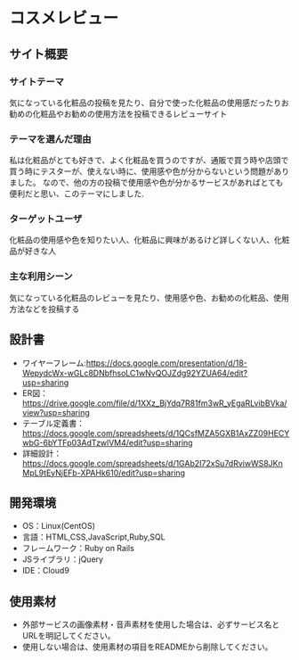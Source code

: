 # コスメレビュー

## サイト概要
### サイトテーマ
気になっている化粧品の投稿を見たり、自分で使った化粧品の使用感だったりお勧めの化粧品やお勧めの使用方法を投稿できるレビューサイト

### テーマを選んだ理由
私は化粧品がとても好きで、よく化粧品を買うのですが、通販で買う時や店頭で買う時にテスターが、使えない時に、使用感や色が分からないという問題がありました。
なので、他の方の投稿で使用感や色が分かるサービスがあればとても便利だと思い、このテーマにしました.

### ターゲットユーザ
化粧品の使用感や色を知りたい人、化粧品に興味があるけど詳しくない人、化粧品が好きな人

### 主な利用シーン
気になっている化粧品のレビューを見たり、使用感や色、お勧めの化粧品、使用方法などを投稿する

## 設計書
- ワイヤーフレーム:https://docs.google.com/presentation/d/18-WepydcWx-wGLc8DNbfhsoLC1wNvQOJZdg92YZUA64/edit?usp=sharing
- ER図：https://drive.google.com/file/d/1XXz_BjYdq7R81fm3wR_yEgaRLvibBVka/view?usp=sharing
- テーブル定義書：https://docs.google.com/spreadsheets/d/1QCsfMZA5GXB1AxZZ09HECYwbG-6bYTFp03AdTzwlVM4/edit?usp=sharing
- 詳細設計：https://docs.google.com/spreadsheets/d/1GAb2I72xSu7dRviwWS8JKnMpL9tEyNjEFb-XPAHk610/edit?usp=sharing

## 開発環境
- OS：Linux(CentOS)
- 言語：HTML,CSS,JavaScript,Ruby,SQL
- フレームワーク：Ruby on Rails
- JSライブラリ：jQuery
- IDE：Cloud9

## 使用素材
- 外部サービスの画像素材・音声素材を使用した場合は、必ずサービス名とURLを明記してください。
- 使用しない場合は、使用素材の項目をREADMEから削除してください。